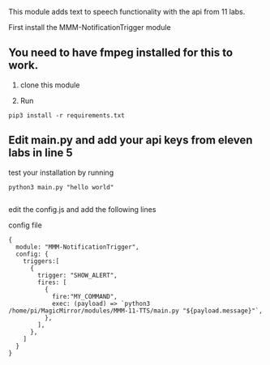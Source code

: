 This module adds text to speech functionality with the api from 11 labs. 

First install the MMM-NotificationTrigger module

## You need to have fmpeg installed for this to work.


1. clone this module

2. Run 
```
pip3 install -r requirements.txt
```
## Edit main.py and add your api keys from eleven labs in line 5

test your installation by running 

  
```
python3 main.py "hello world"
  
```


edit the config.js and add the following lines

config file

  
```
{
  module: "MMM-NotificationTrigger",
  config: {
    triggers:[
      {
        trigger: "SHOW_ALERT",
        fires: [
          {
            fire:"MY_COMMAND",
            exec: (payload) => `python3 /home/pi/MagicMirror/modules/MMM-11-TTS/main.py "${payload.message}"`,
          },
        ],
      },
    ]
  }
}

```
